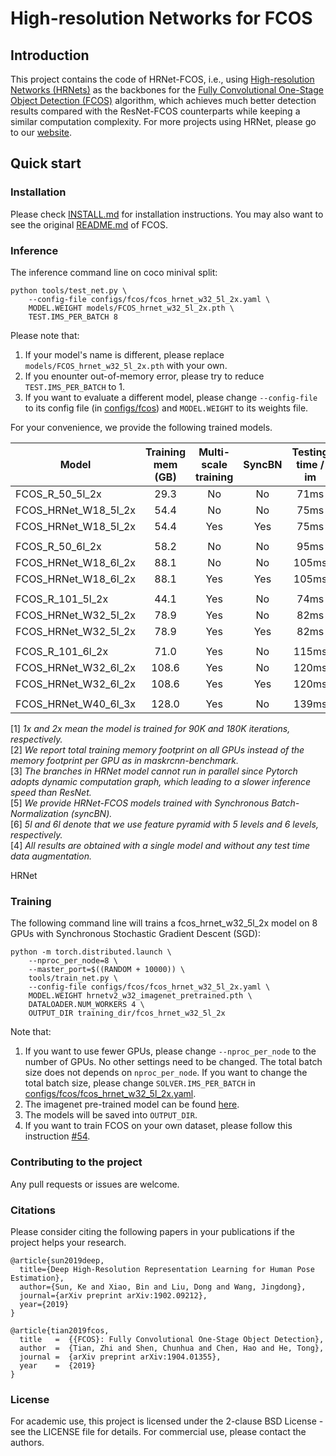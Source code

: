 # High-resolution Networks for FCOS

## Introduction
This project contains the code of HRNet-FCOS, i.e., using [High-resolution Networks (HRNets)](https://arxiv.org/pdf/1904.04514.pdf) as the backbones for the [Fully Convolutional One-Stage Object Detection (FCOS)](https://arxiv.org/abs/1904.01355) algorithm, which achieves much better detection results compared with the ResNet-FCOS counterparts while keeping a similar computation complexity. For more projects using HRNet, please go to our [website](https://github.com/HRNet).

## Quick start
### Installation

Please check [INSTALL.md](INSTALL.md) for installation instructions.
You may also want to see the original [README.md](FCOS_README.md) of FCOS.

### Inference
The inference command line on coco minival split:

    python tools/test_net.py \
        --config-file configs/fcos/fcos_hrnet_w32_5l_2x.yaml \
        MODEL.WEIGHT models/FCOS_hrnet_w32_5l_2x.pth \
        TEST.IMS_PER_BATCH 8

Please note that:
1) If your model's name is different, please replace `models/FCOS_hrnet_w32_5l_2x.pth` with your own.
2) If you enounter out-of-memory error, please try to reduce `TEST.IMS_PER_BATCH` to 1.
3) If you want to evaluate a different model, please change `--config-file` to its config file (in [configs/fcos](configs/fcos)) and `MODEL.WEIGHT` to its weights file.

For your convenience, we provide the following trained models.

Model | Training mem (GB) | Multi-scale training | SyncBN| Testing time / im | Backbone GFLOPs| AP (minival) | AP (test-dev) | Link
--- |:---:|:---:|:---:|:---:|:---:|:---:|:--:|:---:
FCOS_R_50_5l_2x                | 29.3 | No  |No | 71ms  |90.6   | 37.1 | -    | [model]()
FCOS_HRNet_W18_5l_2x           | 54.4 | No  |No | 75ms  |80.6  | 37.7 | -    | [model]()
FCOS_HRNet_W18_5l_2x           | 54.4 | Yes |Yes| 75ms  |80.6  | -    | -    | [model]()
||
FCOS_R_50_6l_2x                | 58.2 | No  |No | 95ms  |130.5  | 37.1 | -    | [model]()
FCOS_HRNet_W18_6l_2x           | 88.1 | No  |No | 105ms |116.5 | 37.8 | -    | [model]()
FCOS_HRNet_W18_6l_2x           | 88.1 | Yes |Yes| 105ms |116.5 | -    | -    | [model]()
||
FCOS_R_101_5l_2x               | 44.1 | Yes |No | 74ms  |162.8  | 41.4 | -    | [model]()
FCOS_HRNet_W32_5l_2x           | 78.9 | Yes |No | 82ms  |173.6 | 41.9 | -    | [model]()
FCOS_HRNet_W32_5l_2x           | 78.9 | Yes |Yes| 82ms  |173.6 | -    | -    | [model]()
||
FCOS_R_101_6l_2x               | 71.0 | Yes |No | 115ms |202.7  | 41.5 | -    | [model]()
FCOS_HRNet_W32_6l_2x           | 108.6| Yes |No | 120ms |209.5 | 42.1 | -    | [model]()
FCOS_HRNet_W32_6l_2x           | 108.6| Yes |Yes| 120ms |209.5 | 43.0    | -    | [model]()
||
FCOS_HRNet_W40_6l_3x           | 128.0| Yes |No | 139ms |284.4 | 42.6 | -    | [model]()

[1] *1x and 2x mean the model is trained for 90K and 180K iterations, respectively.* \
[2] *We report total training memory footprint on all GPUs instead of the memory footprint per GPU as in maskrcnn-benchmark.* \
[3] *The branches in HRNet model cannot run in parallel since Pytorch adopts dynamic computation graph, which leading to a slower inference speed than ResNet.* \
[5] *We provide HRNet-FCOS models trained with Synchronous Batch-Normalization (syncBN).*\
[6] *5l and 6l denote that we use feature pyramid with 5 levels and 6 levels, respectively.*\
[4] *All results are obtained with a single model and without any test time data augmentation.*

HRNet 

### Training

The following command line will trains a fcos_hrnet_w32_5l_2x model on 8 GPUs with Synchronous Stochastic Gradient Descent (SGD):

    python -m torch.distributed.launch \
        --nproc_per_node=8 \
        --master_port=$((RANDOM + 10000)) \
        tools/train_net.py \
        --config-file configs/fcos/fcos_hrnet_w32_5l_2x.yaml \
        MODEL.WEIGHT hrnetv2_w32_imagenet_pretrained.pth \
        DATALOADER.NUM_WORKERS 4 \
        OUTPUT_DIR training_dir/fcos_hrnet_w32_5l_2x
        
Note that:
1) If you want to use fewer GPUs, please change `--nproc_per_node` to the number of GPUs. No other settings need to be changed. The total batch size does not depends on `nproc_per_node`. If you want to change the total batch size, please change `SOLVER.IMS_PER_BATCH` in [configs/fcos/fcos_hrnet_w32_5l_2x.yaml](configs/fcos/fcos_hrnet_w32_5l_2x.yaml).
2) The imagenet pre-trained model can be found [here](https://github.com/HRNet/HRNet-Object-Detection#faster-r-cnn).
3) The models will be saved into `OUTPUT_DIR`.
4) If you want to train FCOS on your own dataset, please follow this instruction [#54](https://github.com/tianzhi0549/FCOS/issues/54#issuecomment-497558687).
### Contributing to the project

Any pull requests or issues are welcome.

### Citations
Please consider citing the following papers in your publications if the project helps your research. 
```
@article{sun2019deep,
  title={Deep High-Resolution Representation Learning for Human Pose Estimation},
  author={Sun, Ke and Xiao, Bin and Liu, Dong and Wang, Jingdong},
  journal={arXiv preprint arXiv:1902.09212},
  year={2019}
}

@article{tian2019fcos,
  title   =  {{FCOS}: Fully Convolutional One-Stage Object Detection},
  author  =  {Tian, Zhi and Shen, Chunhua and Chen, Hao and He, Tong},
  journal =  {arXiv preprint arXiv:1904.01355},
  year    =  {2019}
}
```


### License

For academic use, this project is licensed under the 2-clause BSD License - see the LICENSE file for details. For commercial use, please contact the authors. 
